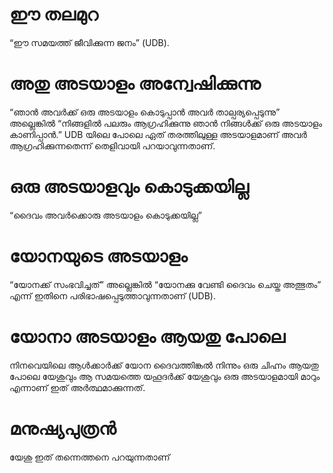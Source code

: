 # ഈ തലമുറ
“ഈ സമയത്ത് ജീവിക്കുന്ന ജനം” (UDB).
# അതു അടയാളം അന്വേഷിക്കുന്നു
“ഞാൻ അവർക്ക് ഒരു അടയാളം കൊടുപ്പാൻ അവർ താല്പര്യപ്പെടുന്നു” അല്ലെങ്കിൽ “നിങ്ങളിൽ പലരും ആഗ്രഹിക്കുന്നു ഞാൻ നിങ്ങൾക്ക് ഒരു അടയാളം കാണിപ്പാൻ.” UDB യിലെ പോലെ ഏത് തരത്തിലുള്ള അടയാളമാണ് അവർ ആഗ്രഹിക്കുന്നതെന്ന് തെളിവായി പറയാവുന്നതാണ്.
# ഒരു അടയാളവും കൊടുക്കയില്ല
“ദൈവം അവർക്കൊരു അടയാളം കൊടുക്കയില്ല”
# യോനയുടെ അടയാളം
“യോനക്ക് സംഭവിച്ചത്” അല്ലെങ്കിൽ “യോനക്കു വേണ്ടി ദൈവം ചെയ്ത അത്ഭുതം” എന്ന് ഇതിനെ പരിഭാഷപ്പെടുത്താവുന്നതാണ് (UDB). 
# യോനാ അടയാളം ആയതു പോലെ
നിനവെയിലെ ആൾക്കാർക്ക് യോന ദൈവത്തിങ്കൽ നിന്നും ഒരു ചിഹ്നം ആയതു പോലെ യേശുവും ആ സമയത്തെ യഹൂദർക്ക് യേശുവും ഒരു അടയാളമായി മാറും എന്നാണ് ഇത് അർത്ഥമാക്കുന്നത്.
# മനുഷ്യപുത്രൻ
യേശു ഇത് തന്നെത്തനെ പറയുന്നതാണ്
